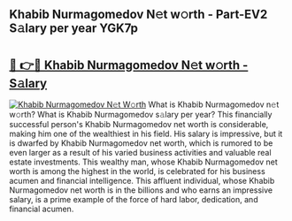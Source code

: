 ## Khabib Nurmagomedov N𝚎t w𝚘rth - Part-EV2 S𝚊lary per year YGK7p

# <h2><a href="http://gc44oh.nevu.top/?p=Khabib+Nurmagomedov">🔗 👉🔴 Khabib Nurmagomedov N𝚎t w𝚘rth - S𝚊lary</a></h2>

[![Khabib Nurmagomedov N𝚎t W𝚘rth](https://i.imgur.com/Oavwk0R.jpeg)](http://gc44oh.nevu.top/?p=Khabib+Nurmagomedov)
What is Khabib Nurmagomedov n𝚎t w𝚘rth? What is Khabib Nurmagomedov s𝚊lary per year?
This financially successful person's Khabib Nurmagomedov net worth is considerable, making him one of the wealthiest in his field. His salary is impressive, but it is dwarfed by Khabib Nurmagomedov net worth, which is rumored to be even larger as a result of his varied business activities and valuable real estate investments. This wealthy man, whose Khabib Nurmagomedov net worth is among the highest in the world, is celebrated for his business acumen and financial intelligence. This affluent individual, whose Khabib Nurmagomedov net worth is in the billions and who earns an impressive salary, is a prime example of the force of hard labor, dedication, and financial acumen.
